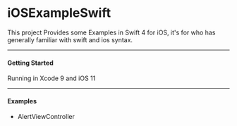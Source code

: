 # iOSExampleSwift

This project Provides some Examples in Swift 4 for iOS, it's for who has generally familiar with swift and ios syntax.

---------------------

#### Getting Started
Running in Xcode 9 and iOS 11

---------------------

#### Examples

+  AlertViewController
